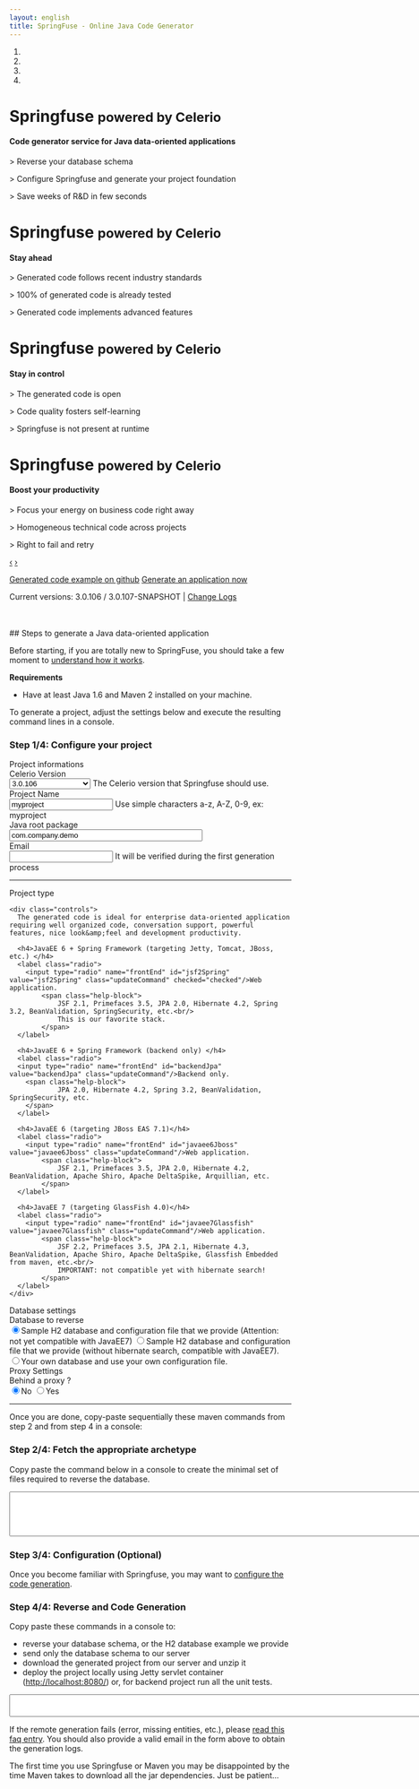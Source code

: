 ```yaml
---
layout: english
title: SpringFuse - Online Java Code Generator
---
```

<!-- Main hero unit for a primary marketing message or call to action -->
<div id="myCarousel" class="carousel slide hero-unit">
  <ol class="carousel-indicators">
    <li data-target="#myCarousel" data-slide-to="0" class="active"></li>
    <li data-target="#myCarousel" data-slide-to="1"></li>
    <li data-target="#myCarousel" data-slide-to="2"></li>
    <li data-target="#myCarousel" data-slide-to="3"></li>
  </ol>
  <!-- Carousel items -->
  <div class="carousel-inner">
    <div class="active item">
	    <h1>Springfuse <small>powered by Celerio</small></h1>
		<h4>Code generator service for Java data-oriented applications</h4>
		<div class="carousel-caption">
			<p>&gt; Reverse your database schema</p>
			<p>&gt; Configure Springfuse and generate your project foundation</p>
			<p>&gt; Save weeks of R&amp;D in few seconds</p>
		</div>
    </div>
    <div class="item">
	    <h1>Springfuse <small>powered by Celerio</small></h1>
		<h4>Stay ahead</h4>		
		<div class="carousel-caption">
			<p>&gt; Generated code follows recent industry standards</p>
			<p>&gt; 100% of generated code is already tested</p>
			<p>&gt; Generated code implements advanced features</p>
		</div>	
    </div>
    <div class="item">
	    <h1>Springfuse <small>powered by Celerio</small></h1>
		<h4>Stay in control</h4>
	     <div class="carousel-caption">
			<p>&gt; The generated code is open</p>
			<p>&gt; Code quality fosters self-learning</p>
			<p>&gt; Springfuse is not present at runtime</p>
		</div>
    </div>
    <div class="item">
	    <h1>Springfuse <small>powered by Celerio</small></h1>
		<h4>Boost your productivity</h4> 
		<div class="carousel-caption">
			<p>&gt; Focus your energy on business code right away</p>
			<p>&gt; Homogeneous technical code across projects</p>
			<p>&gt; Right to fail and retry</p>    
		</div>
    </div>
  </div>
  <!-- Carousel nav -->
  <a class="carousel-control left" href="#myCarousel" data-slide="prev">&lsaquo;</a>
  <a class="carousel-control right" href="#myCarousel" data-slide="next">&rsaquo;</a>
</div>
<script type="text/javascript">
$('.carousel').carousel({
  interval: 10000
});
</script>
<div>
	<p>
		<a href="https://github.com/jaxio/generated-projects" class="btn btn-primary">Generated code example on github</a>
		<a href="#gen" class="btn btn-primary">Generate an application now</a>
	</p>
	<p>
		Current versions: 3.0.106 / 3.0.107-SNAPSHOT | <a href="http://www.jaxio.com/documentation/celerio/changelog.html">Change Logs</a>
	</p>
</div>
<a name="gen"></a>
<br/><br/>
## Steps to generate a Java data-oriented application

Before starting, if you are totally new to SpringFuse, you should take a few moment to <a href="/what-is-springfuse.html">understand how it works</a>.

__Requirements__

* Have at least Java 1.6 and Maven 2 installed on your machine.

<span class="label label-info">To generate a project</span>, adjust the settings below and execute the resulting command lines in a console.

### Step 1/4: Configure your project 

<form class="form-horizontal">

<div class="alert alert-info">
	Project informations
</div>

<!-- artifactId -->
<div class="control-group celerioVersion">
    <label class="control-label" for="celerioVersion">Celerio Version</label>
    <div class="controls">
		<select id="celerioVersion" name="celerioVersion" class="updateCommand">
			<option value="3.0.106">3.0.106</option>
			<option value="3.0.107-SNAPSHOT">3.0.107-SNAPSHOT</option>
		</select>
		<span class="help-inline">The Celerio version that Springfuse should use.</span>
	</div>
</div>

<!-- artifactId -->
<div class="control-group artifactId">
    <label class="control-label" for="artifactId">Project Name</label>
    <div class="controls">
		<input type="text" id="artifactId" value="myproject" placeholder="ex: myproject" class="required lettersNumbers updateCommand"/>
		<span class="help-inline">Use simple characters a-z, A-Z, 0-9, ex: myproject</span>
	</div>
</div>

<!-- groupId -->
<div class="control-group groupId">
    <label class="control-label" for="groupId">Java root package</label>
    <div class="controls">
		<input type="text" id="groupId" size="40" value="com.company.demo" placeholder="ex: com.jaxio.demo" class="required updateCommand" title="Ex: com.company.project"/>
    </div>
</div>

<!-- email -->
<div class="control-group email">
    <label class="control-label" for="email">Email</label>
    <div class="controls">
		<input type="text" id="email" class="required updateCommand"/>
		<span class="help-inline">It will be verified during the first generation process</span>
    </div>
</div>

<hr/>
<div class="control-group">
	<label class="control-label" for="frontEnd">Project type</label>

	
    <div class="controls">
      The generated code is ideal for enterprise data-oriented application requiring well organized code, conversation support, powerful features, nice look&amp;feel and development productivity.
    
      <h4>JavaEE 6 + Spring Framework (targeting Jetty, Tomcat, JBoss, etc.) </h4>
      <label class="radio">
		<input type="radio" name="frontEnd" id="jsf2Spring" value="jsf2Spring" class="updateCommand" checked="checked"/>Web application. 
			<span class="help-block">
				JSF 2.1, Primefaces 3.5, JPA 2.0, Hibernate 4.2, Spring 3.2, BeanValidation, SpringSecurity, etc.<br/>
				This is our favorite stack.		
			</span>
	  </label>
      
      <h4>JavaEE 6 + Spring Framework (backend only) </h4>      
      <label class="radio">
      <input type="radio" name="frontEnd" id="backendJpa" value="backendJpa" class="updateCommand"/>Backend only.
		<span class="help-block">      
				JPA 2.0, Hibernate 4.2, Spring 3.2, BeanValidation, SpringSecurity, etc.
		</span>
      </label>

      <h4>JavaEE 6 (targeting JBoss EAS 7.1)</h4>
      <label class="radio">
		<input type="radio" name="frontEnd" id="javaee6Jboss" value="javaee6Jboss" class="updateCommand"/>Web application.
			<span class="help-block">
				JSF 2.1, Primefaces 3.5, JPA 2.0, Hibernate 4.2, BeanValidation, Apache Shiro, Apache DeltaSpike, Arquillian, etc.
			</span>
	  </label>	  

      <h4>JavaEE 7 (targeting GlassFish 4.0)</h4>
      <label class="radio">
		<input type="radio" name="frontEnd" id="javaee7Glassfish" value="javaee7Glassfish" class="updateCommand"/>Web application.
			<span class="help-block">
				JSF 2.2, Primefaces 3.5, JPA 2.1, Hibernate 4.3, BeanValidation, Apache Shiro, Apache DeltaSpike, Glassfish Embedded from maven, etc.<br/>
				IMPORTANT: not compatible yet with hibernate search!				
			</span>
	  </label>
    </div>
</div>

<div class="alert alert-info">
	Database settings
</div>

<!-- use example or reverse? -->
<div class="control-group">
	<label class="control-label" for="archetypeArtifactId3">Database to reverse</label>
    <div class="controls">
      <label class="radio">
			<input type="radio" name="archetypeArtifactId" id="archetypeArtifactId3" value="quickstart-embedded-db-with-configuration" class="updateCommand" checked="checked"/>Sample H2 database and configuration file that we provide (Attention: not yet compatible with JavaEE7)
	  </label>
      <label class="radio">
			<input type="radio" name="archetypeArtifactId" id="archetypeArtifactId3" value="quickstart-embedded-db-wo-hibernate-search" class="updateCommand"/>Sample H2 database and configuration file that we provide (without hibernate search, compatible with JavaEE7).
	  </label>	  
      <label class="radio">
			<input type="radio" name="archetypeArtifactId" id="archetypeArtifactId1" value="quickstart" class="updateCommand"/>Your own database and use your own configuration file.
      </label>
    </div>
</div>


<!-- dbType -->
<div class="jdbc-properties" style="display: none">
<p>
	<b>Database to reverse:</b>
</p>
<div class="control-group">
	<label class="control-label" for="dbType">Database Vendor</label>	
	<div class="controls">
		<select id="dbType" name="dbType" class="updateCommand">
			<option value="mysql">mysql</option>
			<option value="oracle">oracle</option>
			<option value="db2">db2</option>
			<option value="h2">h2</option>
			<option value="postgresql">postgresql</option>
			<option value="other">other</option>
		</select>
	</div>
</div>

<p>
	<b>Adjust the jdbc driver settings if needed:</b>
</p>

<div id="oracle-database" class="alert alert-warn" style="display: none">
	If you do not have an Oracle driver already in your maven repository please 
	<a href="/install-oracle-jdbc-driver-in-maven-repository.html" target="_new">install it manually</a>.
	<br/>
	If you rely on sequences to generate your PK ids, 
	you must configure Celerio during 'Step 3/4' below. Please refer to <a href="http://www.jaxio.com/documentation/celerio/configuration.html#seq_per_table" target="_new">'Use a SEQUENCE per TABLE'</a> 
</div>
<div id="db2-database" class="alert alert-warn" style="display: none">
	If you do not have an DB2 driver already in your maven repository please <a href="/reverse-db2-database-schema.html" target="_new">install it manually</a>.
</div>
<div id="other-database" class="alert alert-warn" style="display: none">
	Please replace the JDBC driver informations below with your own values.
</div>


<!-- jdbcGroupId -->
<div class="control-group">
	<label class="control-label" for="jdbcGroupId">Maven groupId</label>
    <div class="controls">
		<input type="text" name="jdbcGroupId" id="jdbcGroupId" class="updateCommand" placeholder="ex: mysql">
    </div>
</div>
	
<!-- jdbcArtifactId -->
<div class="control-group">
	<label class="control-label" for="jdbcArtifactId">Maven artifactId</label>
    <div class="controls">	
		<input type="text" name="jdbcArtifactId" id="jdbcArtifactId" class="updateCommand" placeholder="ex: mysql-connector-java"/>
	</div>		
</div>

<!-- jdbcGroupId -->
<div class="control-group">
	<label class="control-label" for="jdbcVersion">Version</label>
    <div class="controls">	
		<input type="text" name="jdbcVersion" id="jdbcVersion" class="updateCommand" placeholder="ex: 5.1.17"/>
	</div>
</div>	

<!-- jdbcDriver -->
<div class="control-group">
	<label class="control-label" for="jdbcDriver">Driver class</label>
    <div class="controls">
		<input type="text" name="jdbcDriver" id="jdbcDriver" class="updateCommand" placeholder="ex: com.mysql.jdbc.Driver"/>
	</div>
</div>

<p>
	<b>Now enter your database credentials.</b> Please do not use a production database.
</p>

<!-- jdbcUrl -->
<div class="control-group">
	<label class="control-label" for="jdbcUrl">Jdbc Url</label>
    <div class="controls">	
		<input type="text" name="jdbcUrl" id="jdbcUrl" class="updateCommand" placeholder="ex: jdbc:mysql://localhost/DBNAME"/>
	</div>
</div>

<!-- jdbcUser -->
<div class="control-group">
	<label class="control-label" for="jdbcUser">Db User</label>
    <div class="controls">
		<input type="text" name="jdbcUser" id="jdbcUser" class="updateCommand" placeholder="ex: user"/>
	</div>		
</div>

<!-- jdbcPassword -->
<div class="control-group">
	<label class="control-label" for="jdbcPassword">Db Password</label>
    <div class="controls">
		<input type="text" name="jdbcPassword" id="jdbcPassword" class="updateCommand" placeholder="ex: password"/>
	</div>		
</div>
</div>

<div class="alert alert-info">
	<i class="icon-wrench"> </i> Proxy Settings
</div>

<!-- proxyEnable ? -->
<div class="control-group">
	<label class="control-label" for="proxyEnable">Behind a proxy ?</label>
    <div class="controls">
      <label class="radio">
		<input type="radio" name="proxyEnable" id="proxyEnableFalse" value="false" class="updateCommand" checked="checked"/>No
	  </label>
      <label class="radio">
		<input type="radio" name="proxyEnable" id="proxyEnableTrue" value="true" class="updateCommand"/>Yes
      </label>
    </div>
</div>

<div class="proxy-properties" style="display: none">
	<p><b>Ok tell us more about your proxy:</b></p>

	<div class="control-group">
		<label class="control-label" for="proxyHost">Proxy hostname</label>
		<div class="controls">	
			<input type="text" name="proxyHost" id="proxyHost" class="updateCommand" value="intranet-proxy"/>
		</div>	
	</div>
	
	<div class="control-group">
		<label class="control-label" for="proxyPort">Proxy port</label>
		<div class="controls">	
			<input type="text" name="proxyPort" id="proxyPort" class="updateCommand" value="8080"/>
		</div>	
	</div>
	
	<div class="control-group">
		<label class="control-label" for="proxyUsername">Username</label>
		<div class="controls">	
			<input type="text" name="proxyUsername" id="proxyUsername" class="updateCommand" placeholder="ex: user"/>
		</div>	
	</div>
	
	<div class="control-group">
		<label class="control-label" for="proxyPassword">Password</label>
		<div class="controls">	
			<input type="password" name="proxyPassword" id="proxyPassword" class="updateCommand" placeholder="ex: password"/>
		</div>	
	</div>
	
	<div class="control-group">
		<label class="control-label" for="proxyNtlmDomain">Domain</label>
		<div class="controls">	
			<input type="text" name="proxyNtlmDomain" id="proxyNtlmDomain" class="updateCommand" placeholder="ex: mydomain"/>
			<span class="help-block">only if your proxy uses ntlm</span>
		</div>	
	</div>

	<div class="control-group">
		<label class="control-label" for="proxyNtlmWorkstation">Workstation</label>
		<div class="controls">	
			<input type="text" name="proxyNtlmWorkstation" id="proxyNtlmWorkstation" class="updateCommand" placeholder="ex: mymachine"/>
			<span class="help-block">only if your proxy uses ntlm
			<br/>
			Under Windows, 
				<ul>
					<li>Open System by clicking the Start button,</li>
					<li>click on Control Panel,</li>
					<li>click on System and Maintenance,</li>
					<li>click on System.</li>
				</ul>
				You can now find your computer's name.			
			</span>
		</div>
	</div>
	
	<div class="alert alert-warn">
		If not already done, please <a href="http://maven.apache.org/guides/mini/guide-proxies.html" target="_new">configure  maven to use this proxy</a> too.
	</div>	
</div>
</form>
<hr/>

Once you are <span class="label label-info">done</span>, copy-paste sequentially these maven commands from step 2 and from step 4 in a console:

### Step 2/4: Fetch the appropriate archetype

<p><span class="label label-info">Copy paste</span> the command below in a console to create the minimal set of files required to reverse the database.</p>

<textarea id="cmdLine" rows="6" cols="80" style="width:850px;height:80px;"></textarea>

### Step 3/4:  Configuration (Optional)

Once you <span class="label label-info">become familiar</span> with Springfuse, you may want to <a href="http://www.jaxio.com/documentation/celerio/configuration.html" target="_new">configure the code generation</a>.

### Step 4/4: Reverse and Code Generation

<span class="label label-info">Copy paste</span> these commands in a console to: 

* reverse your database schema, or the H2 database example we provide
* send only the database schema to our server
* download the generated project from our server and unzip it
* deploy the project locally using Jetty servlet container (<a href="http://localhost:8080/">http://localhost:8080/</a>) or, for backend project run all the unit tests.

<textarea id="cmdLine2" rows="2" cols="80" style="width:850px;height:40px;"></textarea>

<p class="tip">
	If the remote generation fails (error, missing entities, etc.), please <a href="/faq.html#question_remote_generation_failed" target="_new">read this faq entry</a>.
	You should also provide a valid email in the form above to obtain the generation logs.
</p>

<p class="tip"> 
	The first time you use Springfuse or Maven you may be disappointed by the time Maven takes to download all the jar dependencies. Just be patient...
</p>

<script type="text/javascript">
	function updateDbTypeDefaultValues() {
		var urlDbType = $("#jdbcUrl").val().split(":")[1];
		var dbType = $("#dbType").val();
		if (dbType == "h2") {
			if (urlDbType != "h2") {
				$("#jdbcUrl").val("jdbc:h2:~/.h2/DBNAME");
			}
			$("#jdbcGroupId").val("com.h2database");
			$("#jdbcArtifactId").val("h2");
			$("#jdbcDriver").val("org.h2.Driver");
			$("#jdbcVersion").val("1.3.171");
		} else if (dbType == "postgresql") {
			if (urlDbType != "postgresql") {
				$("#jdbcUrl").val("jdbc:postgresql://localhost/DBNAME");
			}
			$("#jdbcGroupId").val("postgresql");
			$("#jdbcArtifactId").val("postgresql");
			$("#jdbcDriver").val("org.postgresql.Driver");
			$("#jdbcVersion").val("8.2-504.jdbc3");
		} else if (dbType == "oracle") {
			if (urlDbType != "oracle") {
				$("#jdbcUrl").val("jdbc:oracle:thin:@localhost:1521:XE");
			}
			$("#jdbcGroupId").val("com.oracle");
			$("#jdbcArtifactId").val("ojdbc14");
			$("#jdbcDriver").val("oracle.jdbc.driver.OracleDriver");
			$("#jdbcVersion").val("10.2.0.3");
		} else if (dbType == "db2") {
			if (urlDbType != "db2") {
				$("#jdbcUrl").val("jdbc:db2://localhost:50000/DBNAME");
			}
			$("#jdbcGroupId").val("com.ibm.db2");
			$("#jdbcArtifactId").val("db2jcc4");
			$("#jdbcDriver").val("com.ibm.db2.jcc.DB2Driver");
			$("#jdbcVersion").val("9.7.0.4");
		} else if (dbType == "mysql") {
			if (urlDbType != "mysql") {
				$("#jdbcUrl").val("jdbc:mysql://localhost/DBNAME");
			}
			$("#jdbcGroupId").val("mysql");
			$("#jdbcArtifactId").val("mysql-connector-java");
			$("#jdbcDriver").val("com.mysql.jdbc.Driver");
			$("#jdbcVersion").val("5.1.25");
		}

		if (dbType == "oracle") {
			$("#oracle-database").show();
		} else {
			$("#oracle-database").hide();
		}
		if (dbType == "db2") {
			$("#db2-database").show();
		} else {
			$("#db2-database").hide();
		}
		
		if (dbType == "other") {
			$("#other-database").show();
		} else {
			$("#other-database").hide();
		}
	}

	function param(key, value) {
		if (!value) {
			value = "";
		}
		return "-D" + key + "=" + value.replace(/ /gi, "\\ ") + " ";
	}
	function isValidEmailAddress(emailAddress) {
		var pattern = new RegExp(/^(("[\w-\s]+")|([\w-]+(?:\.[\w-]+)*)|("[\w-\s]+")([\w-]+(?:\.[\w-]+)*))(@((?:[\w-]+\.)*\w[\w-]{0,66})\.([a-z]{2,6}(?:\.[a-z]{2})?)$)|(@\[?((25[0-5]\.|2[0-4][0-9]\.|1[0-9]{2}\.|[0-9]{1,2}\.))((25[0-5]|2[0-4][0-9]|1[0-9]{2}|[0-9]{1,2})\.){2}(25[0-5]|2[0-4][0-9]|1[0-9]{2}|[0-9]{1,2})\]?$)/i);
		return pattern.test(emailAddress);
	}

	function updateCommand() {
		var version= $("#celerioVersion").val();
		var groupId = $("#groupId").val();
		var artifactId = $("#artifactId").val();
		var email= $("#email").val();
		var springData = $("input[name=springData]:checked").val();
		var frontEnd = $("input[name=frontEnd]:checked").val();
		var archetypeArtifactId = $("input[name=archetypeArtifactId]:checked").val();
		var proxyEnable = $("input[name=proxyEnable]:checked").val();

		if (springData) {
			frontEnd = frontEnd + "Sd";
		}

		$(".groupId").toggleClass("error", !groupId.match(/^([a-zA-Z]+){1}(\.[a-zA-Z0-9_]+)*$/));
		$(".artifactId").toggleClass("error", !artifactId.match(/^[a-zA-Z0-9]+$/));
		$(".email").toggleClass("error", email.length > 0 && !isValidEmailAddress(email));

		if (archetypeArtifactId == "quickstart") {
			$(".jdbc-properties").show();
		} else {
			$(".jdbc-properties").hide();
		}

		if (proxyEnable === "true") {
			$(".proxy-properties").show();
		} else {
			$(".proxy-properties").hide();
		}

		var cmd = 'mvn -U archetype:generate ';
		var cmd2 = '';
		cmd += param("archetypeGroupId", "com.springfuse.archetypes");
		cmd += param("archetypeArtifactId", archetypeArtifactId);
		cmd += param("archetypeVersion", version);
		cmd += param("groupId", groupId);
		cmd += param("package", groupId);
		cmd += param("artifactId", artifactId);
		cmd += param("version", "1.0.0");
		cmd += param("frontEnd", frontEnd);
		cmd += param("email", email);
		cmd += param("password", "none");

		if (archetypeArtifactId == "quickstart") {
			$("#cmdLine").val("");
			var jdbcGroupId = $("#jdbcGroupId").val();
			var jdbcArtifactId = $("#jdbcArtifactId").val();
			var jdbcVersion = $("#jdbcVersion").val();
			var jdbcUrl = $("#jdbcUrl").val();
			var jdbcDriver = $("#jdbcDriver").val();
			var jdbcUser = $("#jdbcUser").val();
			var jdbcPassword = $("#jdbcPassword").val();

			$("#jdbcGroupId").toggleClass("error", !jdbcGroupId.match(/^\w+(\.\w+)*$/));
			$("#jdbcArtifactId").toggleClass("error", !jdbcArtifactId.match(/^[\w\.\_\-]+$/));
			$("#jdbcVersion").toggleClass("error", !jdbcVersion.match(/^[\w\.\_\-]+$/));
			$("#jdbcUrl").toggleClass("error", !jdbcUrl.match(/^jdbc:.*/));
			$("#jdbcDriver").toggleClass("error", !jdbcDriver.match(/^[\w\.\_\-]+$/));

			cmd += param("jdbcGroupId", jdbcGroupId);
			cmd += param("jdbcArtifactId", jdbcArtifactId);
			cmd += param("jdbcVersion", jdbcVersion);
			cmd += param("jdbcDriver", jdbcDriver);
			cmd += param("jdbcUser", jdbcUser);
			cmd += param("jdbcPassword", jdbcPassword);
			cmd += param("jdbcUrl", jdbcUrl);
			$("#cmdLine").attr("rows", "12");
		} else {
			$("#cmdLine").attr("rows", "10");
		}
		cmd += param("interactiveMode", "false");
		// proxy
		if (proxyEnable === "true") {
			var proxyHost = $("#proxyHost").val();
			var proxyPort = $("#proxyPort").val();
			var proxyUsername = $("#proxyUsername").val();
			var proxyPassword = $("#proxyPassword").val();
			var proxyNtlmDomain = $("#proxyNtlmDomain").val();
			var proxyNtlmWorkstation = $("#proxyNtlmWorkstation").val();

			$("#proxyHost").toggleClass("error", !proxyHost.match(/^[\w\.\_\-]+$/));
			$("#proxyPort").toggleClass("error", !proxyPort.match(/^\d+$/));

			cmd += param("proxyEnable", "true")
			cmd += param("proxyHost", proxyHost)
			cmd += param("proxyPort", proxyPort)
			if (proxyUsername) {
				cmd += param("proxyUsername", proxyUsername)
				cmd += param("proxyPassword", proxyPassword)
			}
			if (proxyNtlmDomain) {
				cmd += param("proxyNtlmEnable", "true")
				cmd += param("proxyNtlmDomain", proxyNtlmDomain)
				cmd += param("proxyNtlmWorkstation", proxyNtlmWorkstation)
			}
		}
		if(window.location.host.indexOf('localhost') != 0){
			cmd += param("archetypeRepository", "http://maven2.springfuse.com/")
		}
		cmd += "\n";
		cmd += 'cd ' + artifactId + '\n';
		if(window.location.host.indexOf('localhost') == 0){
			cmd2 = 'mvn -f springfuse.xml generate-sources -Dmaven-remote-generation-plugin.generationServiceLocation=http://localhost:9999/remote/generate\n';
		} else {
			cmd2 = 'mvn -f springfuse.xml generate-sources\n';
		}

		if (frontEnd !== "backendJpa") {
			$(".open-your-browser").show();
		} else {
			$(".open-your-browser").hide();
		}
		$("#cmdLine").val(cmd);
		$("#cmdLine2").val(cmd2);
		$(".project-name").html(artifactId);

		$("#destinationUrl").html("<a href=\"http://localhost:8080/" + artifactId + "\">http://localhost:8080/" + artifactId + "</a>");

		if($(".error:visible").length > 0) {
			$("#cmdLine").css({"background-color": "red","color": "white"});
		} else {
			$("#cmdLine").css({"background-color": "white", "color": "black"});
		}
	}

	$(document).ready(function() {
		$(".updateCommand").change(updateCommand);
		$("#cmdLine").click(function() {
			$(this).select();
		});
		$("#cmdLine2").click(function() {
			$(this).select();
		});
		$("#jdbcUrl").change(function() {
			var dbType = $("#jdbcUrl").val().split(":")[1];
			if ($("#dbType option:contains('" + dbType + "')").val()) {
				$("#dbType").val(dbType);
			} else {
				$("#dbType").val("other")
			}
			updateDbTypeDefaultValues();
			updateCommand();
		});
		$("#dbType").change(function() {
			updateDbTypeDefaultValues();
			updateCommand();
		});
		$("#version").change(function() {
			updateCommand();
		});
		$("#frontEnd").change(function() {
			updateCommand();
		});
		
		if(window.location.href.indexOf('archetypeArtifactId=quickstart-embedded-db-with-configuration') > 0){
			$("#archetypeArtifactId3").attr('checked', true);
		} else if (window.location.href.indexOf('archetypeArtifactId=quickstart') > 0){
			$("#archetypeArtifactId1").attr('checked', true);
		}

		updateDbTypeDefaultValues();
		updateCommand();
	});
</script>
